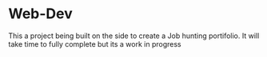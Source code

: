 # Web-Dev
This a project being built on the side to create a Job hunting portifolio.
It will take time to fully complete but its a work in progress
